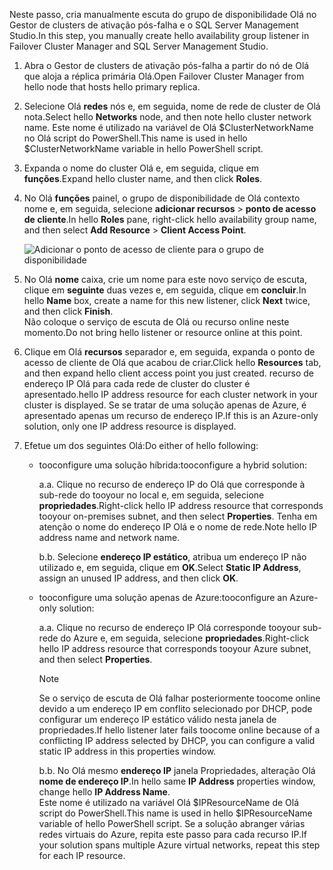 <span data-ttu-id="d7906-101">Neste passo, cria manualmente escuta do grupo de disponibilidade Olá no Gestor de clusters de ativação pós-falha e o SQL Server Management Studio.</span><span class="sxs-lookup"><span data-stu-id="d7906-101">In this step, you manually create hello availability group listener in Failover Cluster Manager and SQL Server Management Studio.</span></span>

1. <span data-ttu-id="d7906-102">Abra o Gestor de clusters de ativação pós-falha a partir do nó de Olá que aloja a réplica primária Olá.</span><span class="sxs-lookup"><span data-stu-id="d7906-102">Open Failover Cluster Manager from hello node that hosts hello primary replica.</span></span>

2. <span data-ttu-id="d7906-103">Selecione Olá **redes** nós e, em seguida, nome de rede de cluster de Olá nota.</span><span class="sxs-lookup"><span data-stu-id="d7906-103">Select hello **Networks** node, and then note hello cluster network name.</span></span> <span data-ttu-id="d7906-104">Este nome é utilizado na variável de Olá $ClusterNetworkName no Olá script do PowerShell.</span><span class="sxs-lookup"><span data-stu-id="d7906-104">This name is used in hello $ClusterNetworkName variable in hello PowerShell script.</span></span>

3. <span data-ttu-id="d7906-105">Expanda o nome do cluster Olá e, em seguida, clique em **funções**.</span><span class="sxs-lookup"><span data-stu-id="d7906-105">Expand hello cluster name, and then click **Roles**.</span></span>

4. <span data-ttu-id="d7906-106">No Olá **funções** painel, o grupo de disponibilidade de Olá contexto nome e, em seguida, selecione **adicionar recursos** > **ponto de acesso de cliente**.</span><span class="sxs-lookup"><span data-stu-id="d7906-106">In hello **Roles** pane, right-click hello availability group name, and then select **Add Resource** > **Client Access Point**.</span></span>
   
    ![Adicionar o ponto de acesso de cliente para o grupo de disponibilidade](./media/virtual-machines-sql-server-configure-alwayson-availability-group-listener/IC678769.gif)

5. <span data-ttu-id="d7906-108">No Olá **nome** caixa, crie um nome para este novo serviço de escuta, clique em **seguinte** duas vezes e, em seguida, clique em **concluir**.</span><span class="sxs-lookup"><span data-stu-id="d7906-108">In hello **Name** box, create a name for this new listener, click **Next** twice, and then click **Finish**.</span></span>  
    <span data-ttu-id="d7906-109">Não coloque o serviço de escuta de Olá ou recurso online neste momento.</span><span class="sxs-lookup"><span data-stu-id="d7906-109">Do not bring hello listener or resource online at this point.</span></span>

6. <span data-ttu-id="d7906-110">Clique em Olá **recursos** separador e, em seguida, expanda o ponto de acesso de cliente de Olá que acabou de criar.</span><span class="sxs-lookup"><span data-stu-id="d7906-110">Click hello **Resources** tab, and then expand hello client access point you just created.</span></span> 
    <span data-ttu-id="d7906-111">recurso de endereço IP Olá para cada rede de cluster do cluster é apresentado.</span><span class="sxs-lookup"><span data-stu-id="d7906-111">hello IP address resource for each cluster network in your cluster is displayed.</span></span> <span data-ttu-id="d7906-112">Se se tratar de uma solução apenas de Azure, é apresentado apenas um recurso de endereço IP.</span><span class="sxs-lookup"><span data-stu-id="d7906-112">If this is an Azure-only solution, only one IP address resource is displayed.</span></span>

7. <span data-ttu-id="d7906-113">Efetue um dos seguintes Olá:</span><span class="sxs-lookup"><span data-stu-id="d7906-113">Do either of hello following:</span></span>
   
   * <span data-ttu-id="d7906-114">tooconfigure uma solução híbrida:</span><span class="sxs-lookup"><span data-stu-id="d7906-114">tooconfigure a hybrid solution:</span></span>
     
        <span data-ttu-id="d7906-115">a.</span><span class="sxs-lookup"><span data-stu-id="d7906-115">a.</span></span> <span data-ttu-id="d7906-116">Clique no recurso de endereço IP do Olá que corresponde à sub-rede do tooyour no local e, em seguida, selecione **propriedades**.</span><span class="sxs-lookup"><span data-stu-id="d7906-116">Right-click hello IP address resource that corresponds tooyour on-premises subnet, and then select **Properties**.</span></span> <span data-ttu-id="d7906-117">Tenha em atenção o nome do endereço IP Olá e o nome de rede.</span><span class="sxs-lookup"><span data-stu-id="d7906-117">Note hello IP address name and network name.</span></span>
   
        <span data-ttu-id="d7906-118">b.</span><span class="sxs-lookup"><span data-stu-id="d7906-118">b.</span></span> <span data-ttu-id="d7906-119">Selecione **endereço IP estático**, atribua um endereço IP não utilizado e, em seguida, clique em **OK**.</span><span class="sxs-lookup"><span data-stu-id="d7906-119">Select **Static IP Address**, assign an unused IP address, and then click **OK**.</span></span>
 
   * <span data-ttu-id="d7906-120">tooconfigure uma solução apenas de Azure:</span><span class="sxs-lookup"><span data-stu-id="d7906-120">tooconfigure an Azure-only solution:</span></span>

        <span data-ttu-id="d7906-121">a.</span><span class="sxs-lookup"><span data-stu-id="d7906-121">a.</span></span> <span data-ttu-id="d7906-122">Clique no recurso de endereço IP Olá corresponde tooyour sub-rede do Azure e, em seguida, selecione **propriedades**.</span><span class="sxs-lookup"><span data-stu-id="d7906-122">Right-click hello IP address resource that corresponds tooyour Azure subnet, and then select **Properties**.</span></span>
       
       > [!NOTE]
       > <span data-ttu-id="d7906-123">Se o serviço de escuta de Olá falhar posteriormente toocome online devido a um endereço IP em conflito selecionado por DHCP, pode configurar um endereço IP estático válido nesta janela de propriedades.</span><span class="sxs-lookup"><span data-stu-id="d7906-123">If hello listener later fails toocome online because of a conflicting IP address selected by DHCP, you can configure a valid static IP address in this properties window.</span></span>
       > 
       > 

       <span data-ttu-id="d7906-124">b.</span><span class="sxs-lookup"><span data-stu-id="d7906-124">b.</span></span> <span data-ttu-id="d7906-125">No Olá mesmo **endereço IP** janela Propriedades, alteração Olá **nome de endereço IP**.</span><span class="sxs-lookup"><span data-stu-id="d7906-125">In hello same **IP Address** properties window, change hello **IP Address Name**.</span></span>  
        <span data-ttu-id="d7906-126">Este nome é utilizado na variável Olá $IPResourceName de Olá script do PowerShell.</span><span class="sxs-lookup"><span data-stu-id="d7906-126">This name is used in hello $IPResourceName variable of hello PowerShell script.</span></span> <span data-ttu-id="d7906-127">Se a solução abranger várias redes virtuais do Azure, repita este passo para cada recurso IP.</span><span class="sxs-lookup"><span data-stu-id="d7906-127">If your solution spans multiple Azure virtual networks, repeat this step for each IP resource.</span></span>

